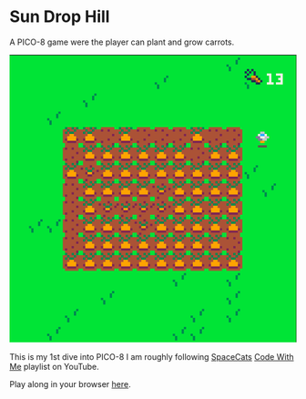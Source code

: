 # Sun Drop Hill

A PICO-8 game were the player can plant and grow carrots.

![Sun Drop Hill Screenshot](exports/SunDropHill.png)

This is my 1st dive into PICO-8 I am roughly following [SpaceCats](https://www.youtube.com/@spacecat88) [Code With Me](https://www.youtube.com/watch?v=d6lu_dLie_E&list=PLavIQQGm3RCmgcBCb0aK4hT7morWlQ19A) playlist on YouTube.

Play along in your browser [here](exports/sun_drop_hill.html).
